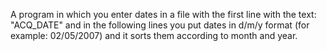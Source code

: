 A program in which you enter dates in a file with the first line with the text: "ACQ_DATE" and in the following lines you put dates in d/m/y format (for example: 02/05/2007) and it sorts them according to month and year.
